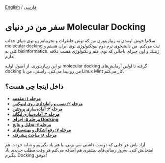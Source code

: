 [English](README.md) / [فارسی](README-FA.md)

# سفر من در دنیای Molecular Docking

سلام! خوش اومدی به ریپازیتوری من که توش خاطرات و تجربیاتم رو توی دنیای جذاب molecular docking ثبت می‌کنم. من دانشجوی ترم دوم بیوتکنولوژی توی ایران هستم و کلی به bioinformatics، ژنتیک و اون چیزای باحالی که توی علم و تکنولوژی هست علاقه دارم.

تو این ریپازیتوری، از اصول اولیه molecular docking گرفته تا اولین آزمایش‌های docking من رو پیدا می‌کنی.
راستی، من با Linux Mint کار می‌کنم.

## داخل اینجا چی هست؟
- **[مرحله ۱: مقدمه](docs/intro-fa.md)**
- **[مرحله ۲: نصب و راه‌اندازی روی لینوکس](docs/installation-fa.md)**
- **[مرحله ۳: آماده‌سازی پروتئین](docs/protein-preparation-fa.md)**
- **[مرحله ۴: آماده‌سازی لیگاند](docs/ligand-preparation-fa.md)**
- **[مرحله ۵: اجرای Docking](docs/docking-execution-fa.md)**
- **[مرحله ۶: تحلیل و نتایج](docs/analysis-fa.md)**
- **[مرحله ۷: رفع اشکال و بهینه‌سازی](docs/troubleshooting-fa.md)**
- **[مرحله ۸: مباحث پیشرفته](docs/advanced-fa.md)**

آزاد باش هر جایی که دوست داشتی سر بزنی، با هم یاد بگیریم و شاید خودت هم امتحانش کنی. به‌روز رسانی‌های بیشتری هم اضافه می‌کنم هر وقت مطلب جدیدی یاد بگیرم. Docking موفق!
